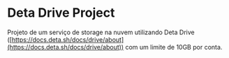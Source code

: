 # Deta Drive Project

Projeto de um serviço de storage na nuvem utilizando Deta Drive ([https://docs.deta.sh/docs/drive/about](https://docs.deta.sh/docs/drive/about)) 
com um limite de 10GB por conta. 